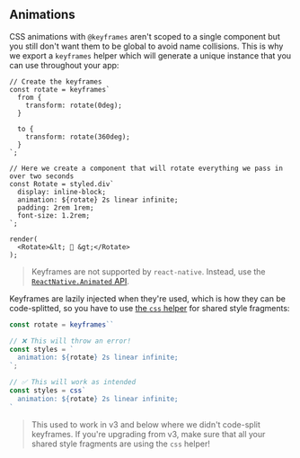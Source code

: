 ## Animations

CSS animations with `@keyframes` aren't scoped to a single component but you still don't want them to be global to avoid name collisions. This is why we export a `keyframes` helper which will generate a unique instance that you can use throughout your app:

```react
// Create the keyframes
const rotate = keyframes`
  from {
    transform: rotate(0deg);
  }

  to {
    transform: rotate(360deg);
  }
`;

// Here we create a component that will rotate everything we pass in over two seconds
const Rotate = styled.div`
  display: inline-block;
  animation: ${rotate} 2s linear infinite;
  padding: 2rem 1rem;
  font-size: 1.2rem;
`;

render(
  <Rotate>&lt; 💅 &gt;</Rotate>
);
```

> Keyframes are not supported by `react-native`. Instead, use the [`ReactNative.Animated` API](https://stackoverflow.com/questions/50891046/rotate-an-svg-in-react-native/50891225#50891225).

Keyframes are lazily injected when they're used, which is how they can be code-splitted, so you have to use [the `css` helper](/docs/api#css) for shared style fragments:

```javascript
const rotate = keyframes``

// ❌ This will throw an error!
const styles = `
  animation: ${rotate} 2s linear infinite;
`;

// ✅ This will work as intended
const styles = css`
  animation: ${rotate} 2s linear infinite;
`
```

> This used to work in v3 and below where we didn't code-split keyframes. If you're upgrading from v3, make sure that all your shared style fragments are using the `css` helper!
